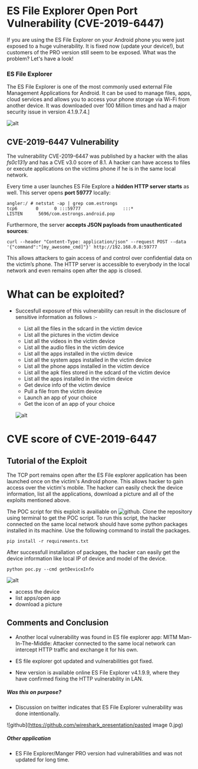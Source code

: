 # ES File Explorer Open Port Vulnerability (CVE-2019-6447)

If you are using the ES File Explorer on your Android phone you were just exposed to a huge vulnerability. It is fixed now (update your device!), but customers of the PRO version still seem to be exposed. What was the problem? Let's have a look!

### ES File Explorer

The ES File Explorer is one of the most commonly used external File Management Applications for Android. It can be used to manage files, apps, cloud services and allows you to access your phone storage via Wi-Fi from another device. It was downloaded over 100 Million times and had a major security issue in version 4.1.9.7.4.]

![alt](https://github.com/sbleh/wireshark_presentation/blob/master/Screenshot_20190313-125251.jpg?raw=true)

## CVE-2019-6447 Vulnerability

The vulnerability CVE-2019-6447 was published by a hacker with the alias *fs0c131y* and has a CVE v3.0 score of 8.1. A hacker can have access to files or execute applications on the victims phone if he is in the same local network.

Every time a user launches ES File Explore a **hidden HTTP server starts** as well. This server opens **port 59777** locally:

```
angler:/ # netstat -ap | grep com.estrongs
tcp6       0      0 :::59777                :::*                    LISTEN      5696/com.estrongs.android.pop
```

Furthermore, the server **accepts JSON payloads from unauthenticated sources**:

```
curl --header "Content-Type: application/json" --request POST --data '{"command":"[my_awesome_cmd]"}' http://192.168.0.8:59777
```

This allows attackers to gain access of and control over confidential data on the victim’s phone. The HTTP server is accessible to everybody in the local network and even remains open after the app is closed.


# What can be exploited? 
- Succesfull exposure of this vulnerability can result in the disclosure of sensitive information as follows :-
   - List all the files in the sdcard in the victim device
   - List all the pictures in the victim device
   - List all the videos in the victim device
   - List all the audio files in the victim device
   - List all the apps installed in the victim device
   - List all the system apps installed in the victim device
   - List all the phone apps installed in the victim device
   - List all the apk files stored in the sdcard of the victim device
   - List all the apps installed in the victim device
   - Get device info of the victim device
   - Pull a file from the victim device
   - Launch an app of your choice
   - Get the icon of an app of your choice
    
    ![alt](https://pbs.twimg.com/media/DxBVM0fWkAE9j4Z.jpg:large)
# CVE score of CVE-2019-6447 


## Tutorial of the Exploit

The TCP port remains open after the ES File explorer application has been launched once on the victim's Android phone. This allows hacker to gain access over the victim's mobile. The hacker can easily check the device information, list all the applications, download a picture and all of the exploits mentioned above. 

The POC script for this exploit is availiable on ![github](https://github.com/fs0c131y/ESFileExplorerOpenPortVuln). Clone the repository using terminal to get the POC script. To run this script, the hacker connected on the same local network should have some python packages installed in its machine. Use the following command to install the packages.

```
pip install -r requirements.txt
```
After successfull installation of packages, the hacker can easily get the device information like local IP of device and model of the device.
```
python poc.py --cmd getDeviceInfo
```
![alt](https://github.com/sbleh/wireshark_presentation/blob/master/ES1.JPG?raw=true)

- access the device
- list apps/open app
- download a picture

## Comments and Conclusion 

- Another local vulnerability was found in ES file explorer app: MITM 
Man-In-The-Middle: Attacker connected to the same local network can intercept HTTP traffic and exchange it for his own.

- ES file explorer got updated and vulnerabilities got fixed. 

- New version is available online ES File Explorer v4.1.9.9, where they have confirmed fixing the HTTP vulnerability in LAN. 

##### Was this on purpose?
- Discussion on twitter indicates that ES File Explorer vulnerability was done intentionally. 
 
![github](https://github.com/wireshark_presentation/pasted image 0.jpg)

##### Other application 
- ES File Explorer/Manger PRO version had vulnerabilities and was not updated for long time.  
      
